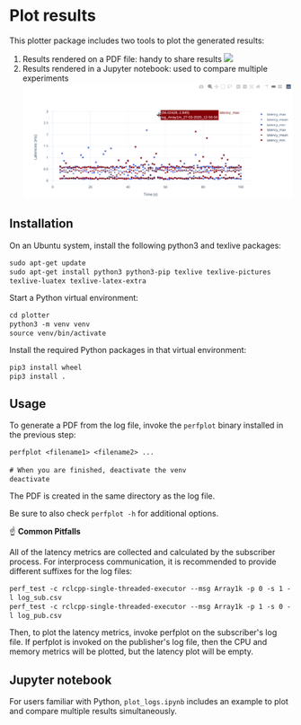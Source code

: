 # Plot results

This plotter package includes two tools to plot the generated results:

1. Results rendered on a PDF file: handy to share results
    <img src="plotter_generated_pdf.png"  width="1000">
1. Results rendered in a Jupyter notebook: used to compare multiple experiments
    <img src="example_plot_two_experiments.png"  width="1000">

## Installation

On an Ubuntu system, install the following python3 and texlive packages:

```shell
sudo apt-get update
sudo apt-get install python3 python3-pip texlive texlive-pictures texlive-luatex texlive-latex-extra
```

Start a Python virtual environment:

```shell
cd plotter
python3 -m venv venv
source venv/bin/activate
```

 Install the required Python packages in that virtual environment:

```shell
pip3 install wheel
pip3 install .
```

## Usage

To generate a PDF from the log file, invoke the `perfplot` binary installed in the previous step:

```shell
perfplot <filename1> <filename2> ...

# When you are finished, deactivate the venv
deactivate
```

The PDF is created in the same directory as the log file.

Be sure to also check `perfplot -h` for additional options.

>>>
:point_up: **Common Pitfalls**

All of the latency metrics are collected and calculated by the subscriber process.
For interprocess communication, it is recommended to provide different suffixes for
the log files:

```shell
perf_test -c rclcpp-single-threaded-executor --msg Array1k -p 0 -s 1 -l log_sub.csv
perf_test -c rclcpp-single-threaded-executor --msg Array1k -p 1 -s 0 -l log_pub.csv
```

Then, to plot the latency metrics, invoke perfplot on the subscriber's log file.
If perfplot is invoked on the publisher's log file, then the CPU and memory
metrics will be plotted, but the latency plot will be empty.
>>>

## Jupyter notebook

For users familiar with Python, `plot_logs.ipynb` includes an example to
plot and compare multiple results simultaneously.
